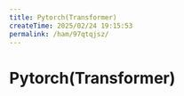 ```yaml
---
title: Pytorch(Transformer)
createTime: 2025/02/24 19:15:53
permalink: /ham/97qtqjsz/
---
```

# Pytorch(Transformer)